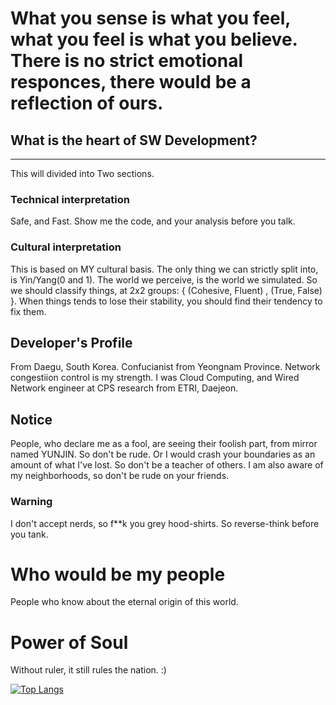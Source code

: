 # What you sense is what you feel, what you feel is what you believe. There is no strict emotional responces, there would be a reflection of ours.

## What is the heart of SW Development?
------
This will  divided into Two sections.
### Technical interpretation
Safe, and Fast. Show me the code, and your analysis before you talk.
### Cultural interpretation
 This is based on MY cultural basis. The only thing we can strictly split into, is Yin/Yang(0 and 1). The world we perceive, is the world we simulated. So we should classify things, at 2x2 groups: { (Cohesive, Fluent) , (True, False) }. When things tends to lose their stability, you should find their tendency to fix them.
## Developer's Profile
 From Daegu, South Korea. Confucianist from Yeongnam Province. Network congestiion control is my strength. I was Cloud Computing, and Wired Network engineer at CPS research from ETRI, Daejeon.
 
 ## Notice
 People, who declare me as a fool, are seeing their foolish part, from mirror named YUNJIN. So don't be rude. Or I would crash your boundaries as an amount of what I've lost. So don't be a teacher of others. I am also aware of my neighborhoods, so don't be rude on your friends.
 ### Warning
 I don't accept nerds, so f**k you grey hood-shirts.
 So reverse-think before you tank.
 # Who would be my people
People who know about the eternal origin of this world.
# Power of Soul
Without ruler, it still rules the nation.
:)
 
[![Top Langs](https://github-readme-stats.vercel.app/api/top-langs/?username=yoonjin2)](https://github.com/anuraghazra/github-readme-stats)
